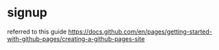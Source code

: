 # signup


referred to this guide https://docs.github.com/en/pages/getting-started-with-github-pages/creating-a-github-pages-site
